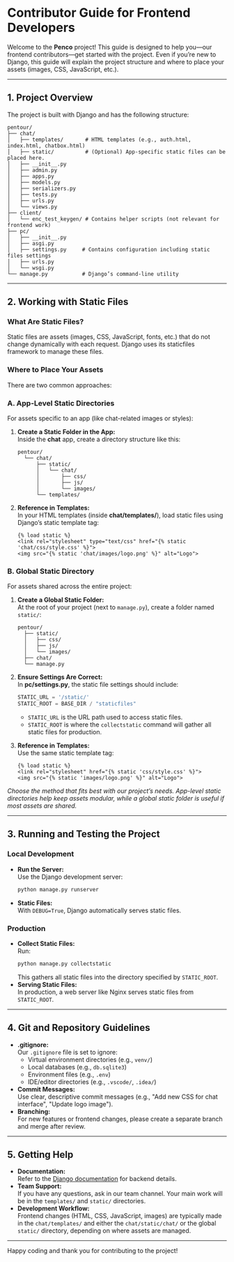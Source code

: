 # Contributor Guide for Frontend Developers

Welcome to the **Penco** project! This guide is designed to help you—our frontend contributors—get started with the project. Even if you’re new to Django, this guide will explain the project structure and where to place your assets (images, CSS, JavaScript, etc.).

---

## 1. Project Overview

The project is built with Django and has the following structure:

```
pentour/
├── chat/
│   ├── templates/       # HTML templates (e.g., auth.html, index.html, chatbox.html)
│   ├── static/          # (Optional) App-specific static files can be placed here.
│   ├── __init__.py
│   ├── admin.py
│   ├── apps.py
│   ├── models.py
│   ├── serializers.py
│   ├── tests.py
│   ├── urls.py
│   └── views.py
├── client/
│   └── enc_test_keygen/ # Contains helper scripts (not relevant for frontend work)
├── pc/
│   ├── __init__.py
│   ├── asgi.py
│   ├── settings.py     # Contains configuration including static files settings
│   ├── urls.py
│   └── wsgi.py
└── manage.py           # Django’s command-line utility
```

---

## 2. Working with Static Files

### What Are Static Files?

Static files are assets (images, CSS, JavaScript, fonts, etc.) that do not change dynamically with each request. Django uses its staticfiles framework to manage these files.

### Where to Place Your Assets

There are two common approaches:

### A. App-Level Static Directories

For assets specific to an app (like chat-related images or styles):

1. **Create a Static Folder in the App:**  
   Inside the **chat** app, create a directory structure like this:
   ```
   pentour/
     └── chat/
         ├── static/
         │   └── chat/
         │       ├── css/
         │       ├── js/
         │       └── images/
         └── templates/
   ```

2. **Reference in Templates:**  
   In your HTML templates (inside **chat/templates/**), load static files using Django’s static template tag:
   ```django
   {% load static %}
   <link rel="stylesheet" type="text/css" href="{% static 'chat/css/style.css' %}">
   <img src="{% static 'chat/images/logo.png' %}" alt="Logo">
   ```

### B. Global Static Directory

For assets shared across the entire project:

1. **Create a Global Static Folder:**  
   At the root of your project (next to `manage.py`), create a folder named `static/`:
   ```
   pentour/
     ├── static/
     │   ├── css/
     │   ├── js/
     │   └── images/
     ├── chat/
     └── manage.py
   ```

2. **Ensure Settings Are Correct:**  
   In **pc/settings.py**, the static file settings should include:
   ```python
   STATIC_URL = '/static/'
   STATIC_ROOT = BASE_DIR / "staticfiles"
   ```
   - `STATIC_URL` is the URL path used to access static files.
   - `STATIC_ROOT` is where the `collectstatic` command will gather all static files for production.

3. **Reference in Templates:**  
   Use the same static template tag:
   ```django
   {% load static %}
   <link rel="stylesheet" href="{% static 'css/style.css' %}">
   <img src="{% static 'images/logo.png' %}" alt="Logo">
   ```

*Choose the method that fits best with our project’s needs. App-level static directories help keep assets modular, while a global static folder is useful if most assets are shared.*

---

## 3. Running and Testing the Project

### Local Development

- **Run the Server:**  
  Use the Django development server:
  ```bash
  python manage.py runserver
  ```
- **Static Files:**  
  With `DEBUG=True`, Django automatically serves static files.

### Production

- **Collect Static Files:**  
  Run:
  ```bash
  python manage.py collectstatic
  ```
  This gathers all static files into the directory specified by `STATIC_ROOT`.
- **Serving Static Files:**  
  In production, a web server like Nginx serves static files from `STATIC_ROOT`.

---

## 4. Git and Repository Guidelines

- **.gitignore:**  
  Our `.gitignore` file is set to ignore:
  - Virtual environment directories (e.g., `venv/`)
  - Local databases (e.g., `db.sqlite3`)
  - Environment files (e.g., `.env`)
  - IDE/editor directories (e.g., `.vscode/`, `.idea/`)
- **Commit Messages:**  
  Use clear, descriptive commit messages (e.g., "Add new CSS for chat interface", "Update logo image").
- **Branching:**  
  For new features or frontend changes, please create a separate branch and merge after review.

---

## 5. Getting Help

- **Documentation:**  
  Refer to the [Django documentation](https://docs.djangoproject.com/en/stable/) for backend details.
- **Team Support:**  
  If you have any questions, ask in our team channel. Your main work will be in the `templates/` and `static/` directories.
- **Development Workflow:**  
  Frontend changes (HTML, CSS, JavaScript, images) are typically made in the `chat/templates/` and either the `chat/static/chat/` or the global `static/` directory, depending on where assets are managed.

---

Happy coding and thank you for contributing to the project!

